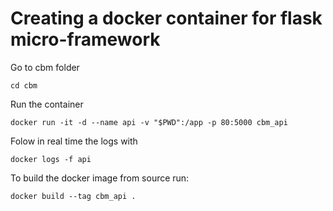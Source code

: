 # Creating a docker container for flask micro-framework


Go to cbm folder

    cd cbm

Run the container

    docker run -it -d --name api -v "$PWD":/app -p 80:5000 cbm_api


Folow in real time the logs with

    docker logs -f api

To build the docker image from source run:

    docker build --tag cbm_api .

